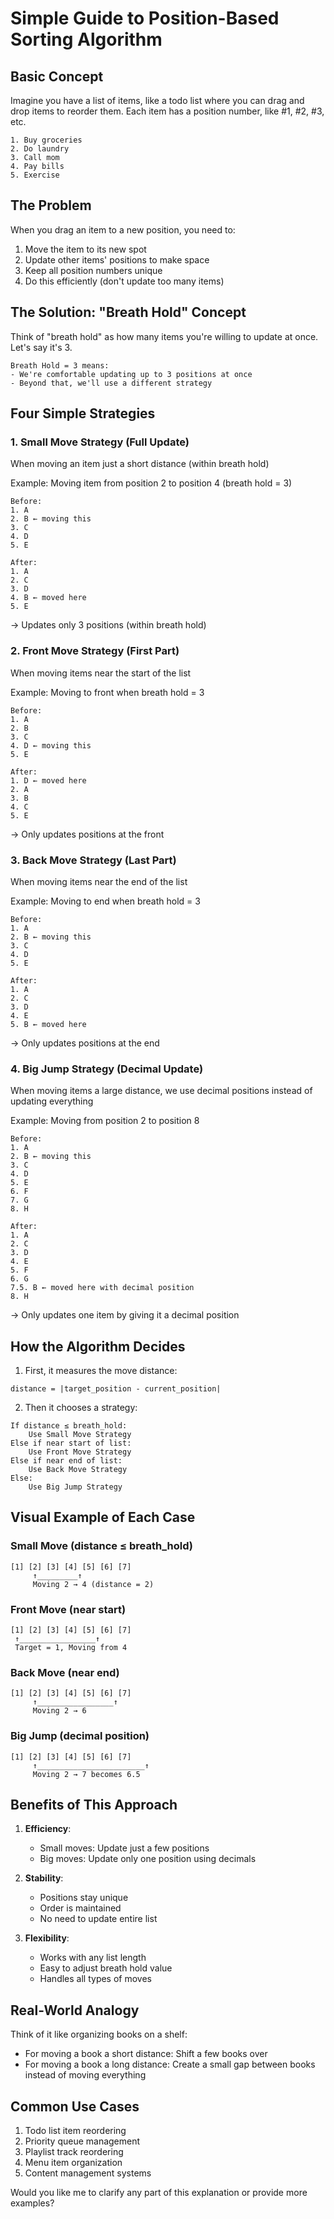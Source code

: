 
# Simple Guide to Position-Based Sorting Algorithm

## Basic Concept
Imagine you have a list of items, like a todo list where you can drag and drop items to reorder them. Each item has a position number, like #1, #2, #3, etc.

```
1. Buy groceries
2. Do laundry
3. Call mom
4. Pay bills
5. Exercise
```

## The Problem
When you drag an item to a new position, you need to:
1. Move the item to its new spot
2. Update other items' positions to make space
3. Keep all position numbers unique
4. Do this efficiently (don't update too many items)

## The Solution: "Breath Hold" Concept
Think of "breath hold" as how many items you're willing to update at once. Let's say it's 3.

```
Breath Hold = 3 means:
- We're comfortable updating up to 3 positions at once
- Beyond that, we'll use a different strategy
```

## Four Simple Strategies

### 1. Small Move Strategy (Full Update)
When moving an item just a short distance (within breath hold)

Example: Moving item from position 2 to position 4 (breath hold = 3)
```
Before:
1. A
2. B ← moving this
3. C
4. D
5. E

After:
1. A
2. C
3. D
4. B ← moved here
5. E
```
→ Updates only 3 positions (within breath hold)

### 2. Front Move Strategy (First Part)
When moving items near the start of the list

Example: Moving to front when breath hold = 3
```
Before:
1. A
2. B
3. C
4. D ← moving this
5. E

After:
1. D ← moved here
2. A
3. B
4. C
5. E
```
→ Only updates positions at the front

### 3. Back Move Strategy (Last Part)
When moving items near the end of the list

Example: Moving to end when breath hold = 3
```
Before:
1. A
2. B ← moving this
3. C
4. D
5. E

After:
1. A
2. C
3. D
4. E
5. B ← moved here
```
→ Only updates positions at the end

### 4. Big Jump Strategy (Decimal Update)
When moving items a large distance, we use decimal positions instead of updating everything

Example: Moving from position 2 to position 8
```
Before:
1. A
2. B ← moving this
3. C
4. D
5. E
6. F
7. G
8. H

After:
1. A
2. C
3. D
4. E
5. F
6. G
7.5. B ← moved here with decimal position
8. H
```
→ Only updates one item by giving it a decimal position

## How the Algorithm Decides

1. First, it measures the move distance:
```
distance = |target_position - current_position|
```

2. Then it chooses a strategy:
```
If distance ≤ breath_hold:
    Use Small Move Strategy
Else if near start of list:
    Use Front Move Strategy
Else if near end of list:
    Use Back Move Strategy
Else:
    Use Big Jump Strategy
```

## Visual Example of Each Case

### Small Move (distance ≤ breath_hold)
```
[1] [2] [3] [4] [5] [6] [7]
     ↑_________↑
     Moving 2 → 4 (distance = 2)
```

### Front Move (near start)
```
[1] [2] [3] [4] [5] [6] [7]
 ↑_________________↑
 Target = 1, Moving from 4
```

### Back Move (near end)
```
[1] [2] [3] [4] [5] [6] [7]
     ↑_________________↑
     Moving 2 → 6
```

### Big Jump (decimal position)
```
[1] [2] [3] [4] [5] [6] [7]
     ↑________________________↑
     Moving 2 → 7 becomes 6.5
```

## Benefits of This Approach

1. **Efficiency**: 
   - Small moves: Update just a few positions
   - Big moves: Update only one position using decimals

2. **Stability**: 
   - Positions stay unique
   - Order is maintained
   - No need to update entire list

3. **Flexibility**:
   - Works with any list length
   - Easy to adjust breath hold value
   - Handles all types of moves

## Real-World Analogy

Think of it like organizing books on a shelf:
- For moving a book a short distance: Shift a few books over
- For moving a book a long distance: Create a small gap between books instead of moving everything

## Common Use Cases

1. Todo list item reordering
2. Priority queue management
3. Playlist track reordering
4. Menu item organization
5. Content management systems

Would you like me to clarify any part of this explanation or provide more examples?
